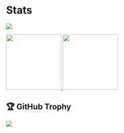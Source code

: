 
<!--
**kojilbj/kojilbj** is a ✨ _special_ ✨ repository because its `README.md` (this file) appears on your GitHub profile.

Here are some ideas to get you started:

- 🔭 I’m currently working on ...
- 🌱 I’m currently learning ...
- 👯 I’m looking to collaborate on ...
- 🤔 I’m looking for help with ...
- 💬 Ask me about ...
- 📫 How to reach me: ...
- 😄 Pronouns: ...
- ⚡ Fun fact: ...
-->
# Stats
<!-- Profile Details -->
<p align="left">
  <img src="http://github-profile-summary-cards.vercel.app/api/cards/profile-details?username=kojilbj&theme=gotham" />
</p>

<!-- Stats & Top Languages -->
<p align="left">
  <a href="https://github.com/anuraghazra/github-readme-stats">
    <img height="150" src="https://github-readme-stats.vercel.app/api?username=kojilbj&show_icons=true&include_all_commits=true&count_private=true&theme=gotham&hide_border=false" />
  </a>
  <a href="https://github.com/anuraghazra/github-readme-stats">
    <img height="150" src="https://github-readme-stats.vercel.app/api/top-langs?username=kojilbj&layout=compact&card_width=370&langs_count=5&theme=gotham&hide_border=false" />
  </a>
</p>

<!-- Trophy Section -->
## 🏆 GitHub Trophy

<p align="left">
  <img src="https://github-profile-trophy.vercel.app/?username=kojilbj&theme=nord&no-frame=true&row=1&column=7" />
</p>
